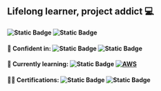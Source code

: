 ## Lifelong learner, project addict 💻
#### ![Static Badge](https://img.shields.io/badge/LinkedIn-0A66C2?style=flat&logo=linkedin&logoColor=%23ffffff&labelColor=gray&color=%230A66C2&link=https%3A%2F%2Fwww.linkedin.com%2Fin%2Fsydniembarnes) ![Static Badge](https://img.shields.io/badge/Blog-purple?style=flat&logo=Wix&labelColor=gray&color=purple&link=https%3A%2F%2Fcmdknight.wixsite.com%2Fcmdknight%2Fblog)

#### 🌳 Confident in: ![Static Badge](https://img.shields.io/badge/Powershell-%230062AD) ![Static Badge](https://img.shields.io/badge/Azure-%23007FFF)
#### 🌱 Currently learning: ![Static Badge](https://img.shields.io/badge/C%23-%23512BD4?logo=.net&labelColor=gray) [![AWS](https://custom-icon-badges.demolab.com/badge/AWS-%23FF9900.svg?logo=aws&logoColor=white)](#)

#### 🧙‍♂️ Certifications: ![Static Badge](https://img.shields.io/badge/IT%20Support%20Professional-%234285F4?logo=Google&logoColor=white&labelColor=gray&link=https%3A%2F%2Fcoursera.org%2Fverify%2Fprofessional-cert%2FM6322HQFN4XU) ![Static Badge](https://img.shields.io/badge/Microsoft%20Certified%3A%20Azure%20Fundamentals-%23007FFF?style=flat&color=%23007FFF&link=https%3A%2F%2Flearn.microsoft.com%2Fapi%2Fcredentials%2Fshare%2Fen-us%2FSydnieMBarnes-7141%2F34D011DB84CD213E%3FsharingId%3DF71AB6D45F0D5DF7)



<!--

- 🌱 I’m currently learning ...
- 👯 I’m looking to collaborate on ...
- 🤔 I’m looking for help with ...
- 💬 Ask me about ...
- 📫 How to reach me: ...
- 😄 Pronouns: ...
- ⚡ Fun fact: ...
-->
